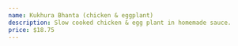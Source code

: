 ```yaml
---
name: Kukhura Bhanta (chicken & eggplant)
description: Slow cooked chicken & egg plant in homemade sauce.
price: $18.75
---
```

